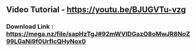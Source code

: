 ## Video Tutorial - https://youtu.be/BJUGVTu-vzg

### Download Link : https://mega.nz/file/sapHzTgJ#92mWVIDGazO8oMwJR8NoZ99LGaNi9f0UrfIcQHyNox0
